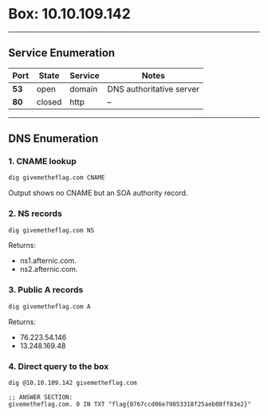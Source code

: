 # Box: 10.10.109.142

---

## Service Enumeration
| Port   | State | Service | Notes                    |
| ------ | ----- | ------- | ------------------------ |
| **53** | open  | domain  | DNS authoritative server |
| **80** | closed| http    | –                        |

---

## DNS Enumeration

### 1. CNAME lookup
```bash
dig givemetheflag.com CNAME
```
Output shows no CNAME but an SOA authority record.

### 2. NS records
```bash
dig givemetheflag.com NS
```
Returns:
- ns1.afternic.com.
- ns2.afternic.com.

### 3. Public A records
```bash
dig givemetheflag.com A
```
Returns:
- 76.223.54.146
- 13.248.169.48

### 4. Direct query to the box
```bash
dig @10.10.109.142 givemetheflag.com
```
```
;; ANSWER SECTION:
givemetheflag.com. 0 IN TXT "flag{0767ccd06e79853318f25aeb08ff83e2}"
```

